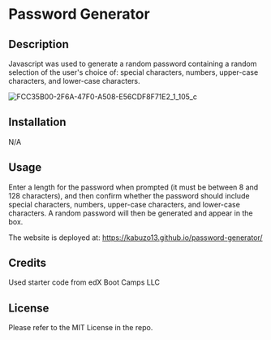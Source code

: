 # Password Generator

## Description
Javascript was used to generate a random password containing a random selection of the user's choice of: special characters, numbers, upper-case characters, and lower-case characters. 

![FCC35B00-2F6A-47F0-A508-E56CDF8F71E2_1_105_c](https://github.com/kabuzo13/password-generator/assets/151530090/9c27eb6d-b34a-4d08-9ced-4ee371d5e5ae)


## Installation

N/A

## Usage

Enter a length for the password when prompted (it must be between 8 and 128 characters), and then confirm whether the password should include special characters, numbers, upper-case characters, and lower-case characters. A random password will then be generated and appear in the box. 

The website is deployed at: https://kabuzo13.github.io/password-generator/

## Credits

Used starter code from edX Boot Camps LLC

## License

Please refer to the MIT License in the repo. 
